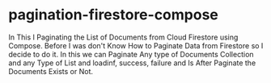 # pagination-firestore-compose
In This I Paginating the List of Documents from Cloud Firestore using Compose. Before I was don't Know How to Paginate Data from Firestore so I decide to do it. In this we can Paginate Any type of Documents Collection and any Type of List and loadinf, success, failure and Is After Paginate the Documents Exists or Not.
